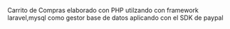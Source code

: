 Carrito de Compras  elaborado con PHP utilzando con framework laravel,mysql como gestor base de datos aplicando con  el SDK de paypal
